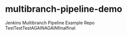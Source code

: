 # multibranch-pipeline-demo
Jenkins Multibranch Pipeline Example Repo TestTestTestAGAINAGAINfinalfinal
